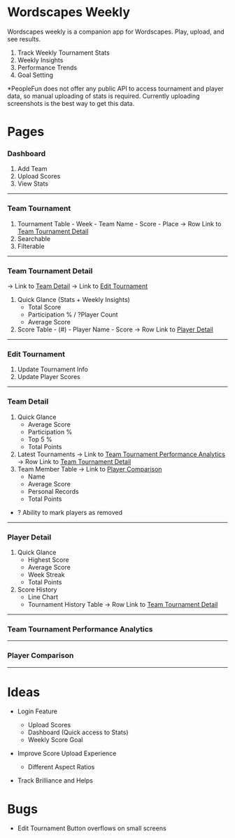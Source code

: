 # Wordscapes Weekly

Wordscapes weekly is a companion app for Wordscapes. Play, upload, and see results.

1. Track Weekly Tournament Stats
2. Weekly Insights
3. Performance Trends
4. Goal Setting

\*PeopleFun does not offer any public API to access tournament and player data, so manual uploading of stats is required. Currently uploading screenshots is the best way to get this data.

# Pages

### Dashboard

1. Add Team
2. Upload Scores
3. View Stats

---

### Team Tournament

1. Tournament Table - Week - Team Name - Score - Place
   -> Row Link to [Team Tournament Detail](#team-tournament-detail)
2. Searchable
3. Filterable

---

### Team Tournament Detail

-> Link to [Team Detail](#team-detail)
-> Link to [Edit Tournament](#edit-tournament)

1. Quick Glance (Stats + Weekly Insights)
   - Total Score
   - Participation % / ?Player Count
   - Average Score
2. Score Table - (#) - Player Name - Score
   -> Row Link to [Player Detail](#player-detail)

---

### Edit Tournament

1. Update Tournament Info
2. Update Player Scores

---

### Team Detail

1. Quick Glance
   - Average Score
   - Participation %
   - Top 5 %
   - Total Points
2. Latest Tournaments -> Link to [Team Tournament Performance Analytics](#team-tournament-performance-analytics)
   -> Row Link to [Team Tournament Detail](#team-tournament-detail)
3. Team Member Table -> Link to [Player Comparison](#player-comparison)
   - Name
   - Average Score
   - Personal Records
   - Total Points

- ? Ability to mark players as removed

---

### Player Detail

1. Quick Glance
   - Highest Score
   - Average Score
   - Week Streak
   - Total Points
2. Score History
   - Line Chart
   - Tournament History Table
     -> Row Link to [Team Tournament Detail](#team-tournament-detail)

---

### Team Tournament Performance Analytics

---

### Player Comparison

---

# Ideas

- Login Feature

  - Upload Scores
  - Dashboard (Quick access to Stats)
  - Weekly Score Goal

- Improve Score Upload Experience
  - Different Aspect Ratios
- Track Brilliance and Helps

# Bugs

- Edit Tournament Button overflows on small screens
